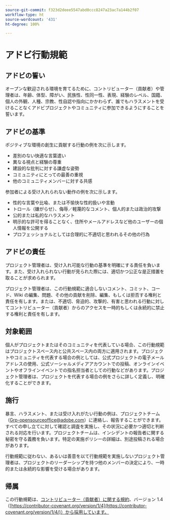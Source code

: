 ```yaml
---
source-git-commit: f323d2deee5547abd0ccc8247a23ac7a144b2f07
workflow-type: ht
source-wordcount: '431'
ht-degree: 100%

---
```

# アドビ行動規範

## アドビの誓い

オープンな歓迎される環境を育てるために、コントリビューター（貢献者）や管理者は、年齢、体型、障がい、民族性、性同一性、表現、経験のレベル、国籍、個人の外観、人種、宗教、性自認や指向にかかわらず、誰でもハラスメントを受けることなくアドビプロジェクトやコミュニティに参加できるようにすることを誓います。

## アドビの基準

ポジティブな環境の創生に貢献する行動の例を次に示します。

* 差別のない快適な言葉遣い
* 異なる視点と経験の尊重
* 建設的な批判に対する謙虚な姿勢
* コミュニティにとっての最善の重視
* 他のコミュニティメンバーに対する共感

参加者による受け入れられない動作の例を次に示します。

* 性的な言葉や比喩、または不愉快な性的扱いや言動
* トロール（嫌がらせ）、侮辱／軽蔑的なコメント、個人的または政治的攻撃
* 公的または私的なハラスメント
* 明示的な許可を得ることなく、住所やメールアドレスなど他のユーザーの個人情報を公開する
* プロフェッショナルとしては合理的に不適切と思われるその他の行為

## アドビの責任

プロジェクト管理者は、受け入れ可能な行動の基準を明確にする責任を負います。また、受け入れられない行動が見られた際には、適切かつ公正な是正措置を取ることが求められます。

プロジェクト管理者は、この行動規範に適合しないコメント、コミット、コード、Wiki の編集、問題、その他の貢献を削除、編集、もしくは拒否する権利と責任を有します。または、不適切、脅迫的、攻撃的、有害と思われる行動に対してコントリビューター（貢献者）からのアクセスを一時的もしくは永続的に禁止する権利と責任を有します。

## 対象範囲

個人がプロジェクトまたはそのコミュニティを代表している場合、この行動規範はプロジェクトスペース内と公共スペース内の両方に適用されます。プロジェクトやコミュニティを代表する場合の例としては、公式プロジェクトの電子メールアドレスの使用、公式ソーシャルメディアアカウントでの投稿、オンラインイベントやオフラインイベントでの指名担当者としての行動などがあります。プロジェクト管理者は、プロジェクトを代表する場合の例をさらに詳しく定義し、明確化することができます。

## 施行

暴言、ハラスメント、または受け入れがたい行動の例は、プロジェクトチーム（Grp-opensourceoffice@adobe.com）に連絡し、報告することができます。すべての申し立てに対して確認と調査を実施し、その状況に必要かつ適切と判断される対応を行います。プロジェクトチームは、インシデントの報告者に関する秘密を守る義務を負います。特定の実施ポリシーの詳細は、別途投稿される場合があります。

行動規範に従わない、あるいは善意を以て行動規範を実施しないプロジェクト管理者は、プロジェクトのリーダーシップを持つ他のメンバーの決定により、一時的または永続的な影響を受ける場合があります。

## 帰属

この行動規範は、[コントリビューター（貢献者）に関する規約](https://contributor-covenant.org)、バージョン 1.4（[https://contributor-covenant.org/version/1/4](https://contributor-covenant.org/version/1/4/)）から採用しています。
